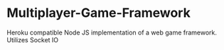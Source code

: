# Multiplayer-Game-Framework
Heroku compatible Node JS implementation of a web game framework. Utilizes Socket IO
